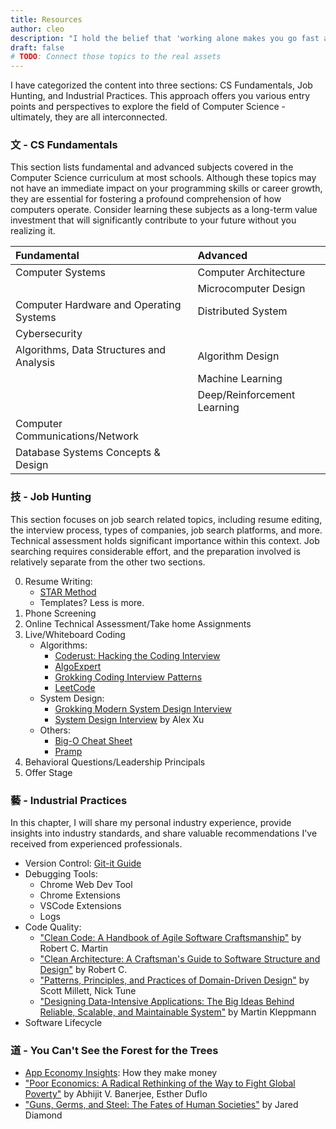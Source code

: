```yaml
---
title: Resources
author: cleo
description: "I hold the belief that 'working alone makes you go fast and working together makes you go further', so this section aims to provide a curated collection of resources meticulously gathered for fellow developers and to foster community support. I will update the list from time to time along with my professional journey, and hope it helps you too!!"
draft: false
# TODO: Connect those topics to the real assets
---
```

I have categorized the content into three sections: CS Fundamentals, Job Hunting, and Industrial Practices. This approach offers you various entry points and perspectives to explore the field of Computer Science - ultimately, they are all interconnected.

### 文 - CS Fundamentals
This section lists fundamental and advanced subjects covered in the Computer Science curriculum at most schools. Although these topics may not have an immediate impact on your programming skills or career growth, they are essential for fostering a profound comprehension of how computers operate. Consider learning these subjects as a long-term value investment that will significantly contribute to your future without you realizing it.

|Fundamental                              |Advanced                     |
|:----------------------------------------|:----------------------------|
|Computer Systems                         |Computer Architecture        |
|                                         |Microcomputer Design         |
|Computer Hardware and Operating Systems  |Distributed System           |
|Cybersecurity                            | |
|Algorithms, Data Structures and Analysis |Algorithm Design             |
|                                         |Machine Learning             |
|                                         |Deep/Reinforcement Learning  |
|Computer Communications/Network          | |
|Database Systems Concepts & Design       | |

### 技 - Job Hunting
This section focuses on job search related topics, including resume editing, the interview process, types of companies, job search platforms, and more. Technical assessment holds significant importance within this context. Job searching requires considerable effort, and the preparation involved is relatively separate from the other two sections. 

0. Resume Writing:
   - [STAR Method](https://www.zipjob.com/blog/star-method-resume/)
   - Templates? Less is more.
1. Phone Screening
2. Online Technical Assessment/Take home Assignments
3. Live/Whiteboard Coding
   - Algorithms:
     - [Coderust: Hacking the Coding Interview](https://www.educative.io/courses/coderust-hacking-the-coding-interview)
     - [AlgoExpert](https://www.algoexpert.io/product?r=ads&gad=1&gclid=Cj0KCQjwiIOmBhDjARIsAP6YhSUsFZVVrHEcheRTZagt3OVUsRwiWiDgHThcogOQUfJdTnBZ4RuN3dsaAq1JEALw_wcB)
     - [Grokking Coding Interview Patterns](https://www.educative.io/courses/grokking-the-coding-interview)
     - [LeetCode](https://leetcode.com/)
    - System Design:
      - [Grokking Modern System Design Interview](https://www.educative.io/courses/grokking-modern-system-design-interview-for-engineers-managers)
      - [System Design Interview](https://www.amazon.ca/System-Design-Interview-insiders-guide/dp/B08B35X2ND/ref=asc_df_B08B35X2ND/?tag=googleshopc0c-20&linkCode=df0&hvadid=578824565430&hvpos=&hvnetw=g&hvrand=13769029299970415292&hvpone=&hvptwo=&hvqmt=&hvdev=c&hvdvcmdl=&hvlocint=&hvlocphy=9001561&hvtargid=pla-1041143569357&psc=1) by Alex Xu
    - Others:
      - [Big-O Cheat Sheet](https://www.bigocheatsheet.com/)
      - [Pramp](https://www.pramp.com/#/)
4. Behavioral Questions/Leadership Principals
5. Offer Stage

### 藝 - Industrial Practices
In this chapter, I will share my personal industry experience, provide insights into industry standards, and share valuable recommendations I've received from experienced professionals.
- Version Control: [Git-it Guide](http://jlord.us/git-it/)
- Debugging Tools:
  - Chrome Web Dev Tool
  - Chrome Extensions
  - VSCode Extensions
  - Logs
- Code Quality: 
  - ["Clean Code: A Handbook of Agile Software Craftsmanship"](https://www.amazon.com/Clean-Code-Handbook-Software-Craftsmanship/dp/0132350882) by Robert C. Martin
  - ["Clean Architecture: A Craftsman's Guide to Software Structure and Design"](https://www.amazon.com/dp/0134494164) by Robert C. 
  - ["Patterns, Principles, and Practices of Domain-Driven Design"](https://www.amazon.com/Patterns-Principles-Practices-Domain-Driven-Design/dp/1118714709) by Scott Millett, Nick Tune
  - ["Designing Data-Intensive Applications: The Big Ideas Behind Reliable, Scalable, and Maintainable System"](https://www.amazon.com/Designing-Data-Intensive-Applications-Reliable-Maintainable/dp/1449373321/ref=sr_1_3?crid=2NIP8LWVI5ACR&keywords=distributed+systems&qid=1665979709&qu=eyJxc2MiOiI0Ljg1IiwicXNhIjoiNC40MyIsInFzcCI6IjQuMTYifQ%3D%3D&sprefix=distr%2Caps%2C2118&sr=8-3) by Martin Kleppmann
- Software Lifecycle

### 道 - You Can't See the Forest for the Trees
 - [App Economy Insights](https://www.appeconomyinsights.com/): How they make money
 - ["Poor Economics: A Radical Rethinking of the Way to Fight Global Poverty"](https://www.amazon.ca/Poor-Economics-Radical-Rethinking-Poverty/dp/1610390938) by Abhijit V. Banerjee, Esther Duflo
 - ["Guns, Germs, and Steel: The Fates of Human Societies"](https://www.amazon.ca/Guns-Germs-Steel-Fates-Societies/dp/0393354326/ref=sr_1_1?crid=1S10L3Y0VKB61&keywords=guns%2C+germs%2C+and+steel+the+fates+of+human+societies&qid=1691011228&s=books&sprefix=guns+%2Cstripbooks%2C172&sr=1-1) by Jared Diamond
